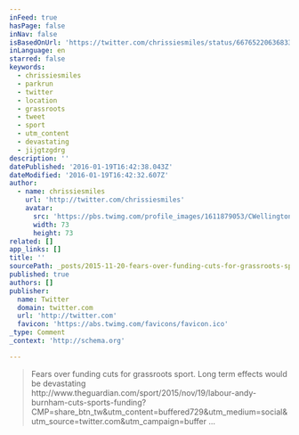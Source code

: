 ```yaml
---
inFeed: true
hasPage: false
inNav: false
isBasedOnUrl: 'https://twitter.com/chrissiesmiles/status/667652206368333825'
inLanguage: en
starred: false
keywords:
  - chrissiesmiles
  - parkrun
  - twitter
  - location
  - grassroots
  - tweet
  - sport
  - utm_content
  - devastating
  - jijgtzgdrg
description: ''
datePublished: '2016-01-19T16:42:38.043Z'
dateModified: '2016-01-19T16:42:32.607Z'
author:
  - name: chrissiesmiles
    url: 'http://twitter.com/chrissiesmiles'
    avatar:
      src: 'https://pbs.twimg.com/profile_images/1611879053/CWellington_111018-0979-1_bigger.jpg'
      width: 73
      height: 73
related: []
app_links: []
title: ''
sourcePath: _posts/2015-11-20-fears-over-funding-cuts-for-grassroots-sport-long-term-effe.md
published: true
authors: []
publisher:
  name: Twitter
  domain: twitter.com
  url: 'http://twitter.com'
  favicon: 'https://abs.twimg.com/favicons/favicon.ico'
_type: Comment
_context: 'http://schema.org'

---
```

> Fears over funding cuts for grassroots sport&period; Long term effects would be devastating http&colon;&sol;&sol;www&period;theguardian&period;com&sol;sport&sol;2015&sol;nov&sol;19&sol;labour-andy-burnham-cuts-sports-funding&quest;CMP&equals;share&lowbar;btn&lowbar;tw&utm&lowbar;content&equals;buffered729&utm&lowbar;medium&equals;social&utm&lowbar;source&equals;twitter&period;com&utm&lowbar;campaign&equals;buffer &period;&period;&period;